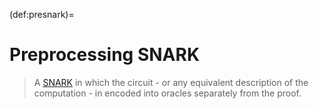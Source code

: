 (def:presnark)=
# Preprocessing SNARK
> A [SNARK](def:snark) in which the circuit - or any equivalent description of the computation - in encoded into oracles separately from the proof.